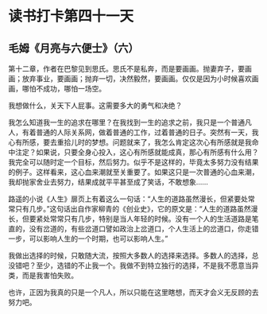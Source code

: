 # 读书打卡第四十一天

## 毛姆《月亮与六便士》（六）

第十二章，作者在巴黎见到思氏。思氏不是私奔，而是要画画。抛妻弃子，要画画；放弃事业，要画画；抛弃一切，决然毅然，要画画。仅仅是因为小时候喜欢画画，哪怕不成功，哪怕一场空。

我想做什么，关天下人屁事。这需要多大的勇气和决绝？

我怎么知道我一生的追求在哪里？在我找到一生的追求之前，我只是一个普通凡人，有着普通的人际关系网，做着普通的工作，过着普通的日子。突然有一天，我心有所感，要去重拾儿时的梦想。问题就来了，我怎么肯定这次心有所感就是我命中注定？如果说，只要全身心投入，这心有所感就能成真，那心有所感有什么用？我完全可以随时定一个目标，然后努力。似乎不是这样的，毕竟太多努力没有结果的例子。这样看来，这心血来潮就至关重要了。如果这只是一次普通的心血来潮，我却抛家舍业去努力，结果成就平平甚至成了笑话，不敢想象……

路遥的小说《人生》扉页上有着这么一句话：“人生的道路虽然漫长，但紧要处常常只有几步。”这句话出自作家柳青的《创业史》，它的原文是：“人生的道路虽然漫长，但要紧处常常只有几步，特别是当人年轻的时候。没有一个人的生活道路是笔直的，没有岔道的，有些岔道口譬如政治上岔道口，个人生活上的岔道口，你走错一步，可以影响人生的一个时期，也可以影响人生。”

我做出选择的时候，只敢随大流，按照大多数人的选择来选择。多数人的选择，总没错吧？至少，选错的不止我一个。我做不到特立独行的选择，不是我不愿意当异类，而是我害怕失败。

也许，正因为我真的只是一个凡人，所以只能在这里瞎想，而天才会义无反顾的去努力吧。
